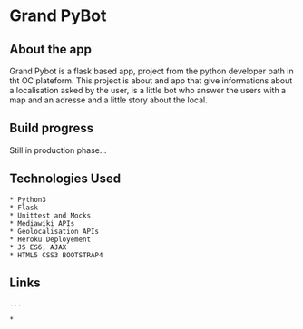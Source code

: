 Grand PyBot
===========

## About the app

Grand Pybot is a flask based app, project from the python developer path in tht OC plateform.
This project is about and app that give informations about a localisation asked by the user, is a little bot who answer the users with a map and an adresse and a little story about the local.

## Build progress

Still in production phase...

## Technologies Used
	* Python3
	* Flask
	* Unittest and Mocks
	* Mediawiki APIs
	* Geolocalisation APIs
	* Heroku Deployement
	* JS ES6, AJAX
	* HTML5 CSS3 BOOTSTRAP4
## Links
	...

	* 

